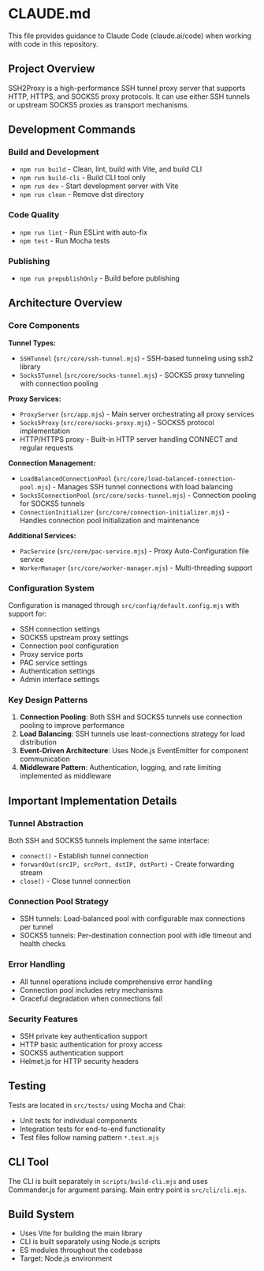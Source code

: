 # CLAUDE.md

This file provides guidance to Claude Code (claude.ai/code) when working with code in this repository.

## Project Overview

SSH2Proxy is a high-performance SSH tunnel proxy server that supports HTTP, HTTPS, and SOCKS5 proxy protocols. It can use either SSH tunnels or upstream SOCKS5 proxies as transport mechanisms.

## Development Commands

### Build and Development
- `npm run build` - Clean, lint, build with Vite, and build CLI
- `npm run build-cli` - Build CLI tool only
- `npm run dev` - Start development server with Vite
- `npm run clean` - Remove dist directory

### Code Quality
- `npm run lint` - Run ESLint with auto-fix
- `npm test` - Run Mocha tests

### Publishing
- `npm run prepublishOnly` - Build before publishing

## Architecture Overview

### Core Components

**Tunnel Types:**
- `SSHTunnel` (`src/core/ssh-tunnel.mjs`) - SSH-based tunneling using ssh2 library
- `Socks5Tunnel` (`src/core/socks-tunnel.mjs`) - SOCKS5 proxy tunneling with connection pooling

**Proxy Services:**
- `ProxyServer` (`src/app.mjs`) - Main server orchestrating all proxy services
- `Socks5Proxy` (`src/core/socks-proxy.mjs`) - SOCKS5 protocol implementation
- HTTP/HTTPS proxy - Built-in HTTP server handling CONNECT and regular requests

**Connection Management:**
- `LoadBalancedConnectionPool` (`src/core/load-balanced-connection-pool.mjs`) - Manages SSH tunnel connections with load balancing
- `Socks5ConnectionPool` (`src/core/socks-tunnel.mjs`) - Connection pooling for SOCKS5 tunnels
- `ConnectionInitializer` (`src/core/connection-initializer.mjs`) - Handles connection pool initialization and maintenance

**Additional Services:**
- `PacService` (`src/core/pac-service.mjs`) - Proxy Auto-Configuration file service
- `WorkerManager` (`src/core/worker-manager.mjs`) - Multi-threading support

### Configuration System

Configuration is managed through `src/config/default.config.mjs` with support for:
- SSH connection settings
- SOCKS5 upstream proxy settings
- Connection pool configuration
- Proxy service ports
- PAC service settings
- Authentication settings
- Admin interface settings

### Key Design Patterns

1. **Connection Pooling**: Both SSH and SOCKS5 tunnels use connection pooling to improve performance
2. **Load Balancing**: SSH tunnels use least-connections strategy for load distribution
3. **Event-Driven Architecture**: Uses Node.js EventEmitter for component communication
4. **Middleware Pattern**: Authentication, logging, and rate limiting implemented as middleware

## Important Implementation Details

### Tunnel Abstraction
Both SSH and SOCKS5 tunnels implement the same interface:
- `connect()` - Establish tunnel connection
- `forwardOut(srcIP, srcPort, dstIP, dstPort)` - Create forwarding stream
- `close()` - Close tunnel connection

### Connection Pool Strategy
- SSH tunnels: Load-balanced pool with configurable max connections per tunnel
- SOCKS5 tunnels: Per-destination connection pool with idle timeout and health checks

### Error Handling
- All tunnel operations include comprehensive error handling
- Connection pool includes retry mechanisms
- Graceful degradation when connections fail

### Security Features
- SSH private key authentication support
- HTTP basic authentication for proxy access
- SOCKS5 authentication support
- Helmet.js for HTTP security headers

## Testing

Tests are located in `src/tests/` using Mocha and Chai:
- Unit tests for individual components
- Integration tests for end-to-end functionality
- Test files follow naming pattern `*.test.mjs`

## CLI Tool

The CLI is built separately in `scripts/build-cli.mjs` and uses Commander.js for argument parsing. Main entry point is `src/cli/cli.mjs`.

## Build System

- Uses Vite for building the main library
- CLI is built separately using Node.js scripts
- ES modules throughout the codebase
- Target: Node.js environment